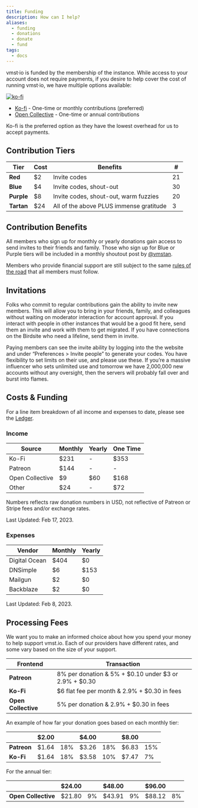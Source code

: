 ```yaml
---
title: Funding
description: How can I help?
aliases:
  - funding
  - donations
  - donate
  - fund
tags:
  - docs
---
```


vmst·io is funded by the membership of the instance.
While access to your account does not require payments, if you desire to help cover the cost of running vmst·io, we have multiple options available:

[![ko-fi](https://ko-fi.com/img/githubbutton_sm.svg)](https://ko-fi.com/D1D3GP7JN)

- [Ko-fi](https://ko-fi.com/vmstio) - One-time or monthly contributions (preferred)
- [Open Collective](https://opencollective.com/vmstio) - One-time or annual contributions

Ko-fi is the preferred option as they have the lowest overhead for us to accept payments.

## Contribution Tiers

| **Tier**   | **Cost** | **Benefits**                            | **#** |
|------------|----------|-----------------------------------------|----|
| **Red**    | $2       | Invite codes                            | 21 |
| **Blue**   | $4       | Invite codes, shout-out                 | 30 |
| **Purple** | $8       | Invite codes, shout-out, warm fuzzies   | 20 |
| **Tartan** | $24      | All of the above PLUS immense gratitude | 3  |

## Contribution Benefits

All members who sign up for monthly or yearly donations gain access to send invites to their friends and family. Those who sign up for Blue or Purple tiers will be included in a monthly shoutout post by <a rel="me" href="https://vmst.io/@vmstan">@vmstan</a>.

Members who provide financial support are still subject to the same [rules of the road](/rules) that all members must follow.

## Invitations

Folks who commit to regular contributions gain the ability to invite new members. This will allow you to bring in your friends, family, and colleagues without waiting on moderator interaction for account approval. If you interact with people in other instances that would be a good fit here, send them an invite and work with them to get migrated. If you have connections on the Birdsite who need a lifeline, send them in invite.

Paying members can see the invite ability by logging into the the website and under “Preferences > Invite people” to generate your codes. You have flexibility to set limits on their use, and please use these. If you’re a massive influencer who sets unlimited use and tomorrow we have 2,000,000 new accounts without any oversight, then the servers will probably fall over and burst into flames.

## Costs & Funding

For a line item breakdown of all income and expenses to date, please see the [Ledger](/ledger).

### Income

| **Source**      | **Monthly** | **Yearly** | **One Time** |
|-----------------|-------------|------------|----------|
| Ko-Fi           | $231        | -          | $353     |
| Patreon         | $144        | -          | -        |
| Open Collective | $9          | $60        | $168     |
| Other           | $24         | -          | $72      |

Numbers reflects raw donation numbers in USD, not reflective of Patreon or Stripe fees and/or exchange rates.

Last Updated: Feb 17, 2023.

### Expenses

| **Vendor**    | **Monthly** | **Yearly** |
|---------------|-------------|------------|
| Digital Ocean | $404        | $0         |
| DNSimple      | $6          | $153       |
| Mailgun       | $2          | $0         |
| Backblaze     | $2          | $0         |

Last Updated: Feb 8, 2023.

## Processing Fees

We want you to make an informed choice about how you spend your money to help support vmst.io.
Each of our providers have different rates, and some vary based on the size of your support.

| **Frontend**        | **Transaction**                                            |
|---------------------|------------------------------------------------------------|
| **Patreon**         | 8% per donation & 5% + $0.10 under $3 or 2.9% + $0.30      |
| **Ko-Fi**           | $6 flat fee per month & 2.9% + $0.30 in fees               |
| **Open Collective** | 5% per donation & 2.9% + $0.30 in fees                     |

An example of how far your donation goes based on each monthly tier:

|             | **$2.00** |          | **$4.00** |          | **$8.00** |     |
|-------------|-----------|----------|-----------|----------|-----------|-----|
| **Patreon** | $1.64     | 18%      | $3.26     | 18%      | $6.83     | 15% |
| **Ko-Fi**   | $1.64     | 18%      | $3.58     | 10%      | $7.47     | 7%  |

For the annual tier:

|             | **$24.00** |          | **$48.00** |          | **$96.00** |     |
|-------------|-----------|----------|-----------|----------|-----------|-----|
| **Open Collective** | $21.80     | 9%      | $43.91     | 9%      | $88.12     | 8% |

